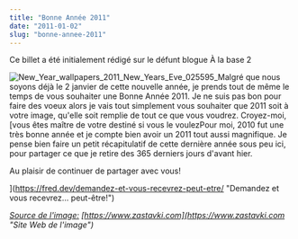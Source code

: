 ```yaml
---
title: "Bonne Année 2011"
date: "2011-01-02"
slug: "bonne-annee-2011"
---
```


Ce billet a été initialement rédigé sur le défunt blogue À la base 2

![](images/New_Year_wallpapers_2011_New_Years_Eve_025595_-300x187.jpg "New_Year_wallpapers_2011_New_Years_Eve_025595_")Malgré que nous soyons déjà le 2 janvier de cette nouvelle année, je prends tout de même le temps de vous souhaiter une Bonne Année 2011. Je ne suis pas bon pour faire des voeux alors je vais tout simplement vous souhaiter que 2011 soit à votre image, qu'elle soit remplie de tout ce que vous voudrez. Croyez-moi, [vous êtes maître de votre destiné si vous le voulezPour moi, 2010 fut une très bonne année et je compte bien avoir un 2011 tout aussi magnifique. Je pense bien faire un petit récapitulatif de cette dernière année sous peu ici, pour partager ce que je retire des 365 derniers jours d'avant hier.

Au plaisir de continuer de partager avec vous!

](https://fred.dev/demandez-et-vous-recevrez-peut-etre/ "Demandez et vous recevrez… peut-être!")

[_Source de l'image:_](https://fred.dev/demandez-et-vous-recevrez-peut-etre/ "Demandez et vous recevrez… peut-être!") _[https://www.zastavki.com](https://www.zastavki.com "Site Web de l'image")_
